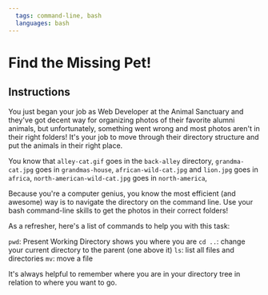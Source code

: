 ```yaml
---
  tags: command-line, bash
  languages: bash
---
```


# Find the Missing Pet!

## Instructions

You just began your job as Web Developer at the Animal Sanctuary and they've got decent way for organizing photos of their favorite alumni animals, but unfortunately, something went wrong and most photos aren't in their right folders! It's your job to move through their directory structure and put the animals in their right place. 

You know that `alley-cat.gif` goes in the `back-alley` directory, `grandma-cat.jpg` goes in `grandmas-house`, `african-wild-cat.jpg` and `lion.jpg` goes in `africa`, `north-american-wild-cat.jpg` goes in `north-america`, 

Because you're a computer genius, you know the most efficient (and awesome) way is to navigate the directory on the command line. Use your bash command-line skills to get the photos in their correct folders!

As a refresher, here's a list of commands to help you with this task:

`pwd`: Present Working Directory shows you where you are
`cd ..`: change your current directory to the parent (one above it)
`ls`: list all files and directories
`mv`: move a file

It's always helpful to remember where you are in your directory tree in relation to where you want to go.